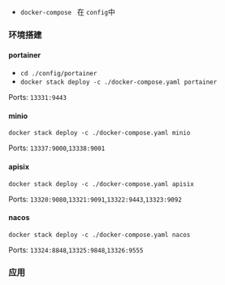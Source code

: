 - `docker-compose ` 在 `config`中

### 环境搭建

#### portainer

- `cd ./config/portainer`
- `docker stack deploy -c ./docker-compose.yaml portainer`

Ports: `13331:9443`

#### minio

`docker stack deploy -c ./docker-compose.yaml minio`

Ports: `13337:9000`,`13338:9001`

#### apisix

`docker stack deploy -c ./docker-compose.yaml apisix`

Ports: `13320:9080`,`13321:9091`,`13322:9443`,`13323:9092`

#### nacos

`docker stack deploy -c ./docker-compose.yaml nacos`

Ports: `13324:8848`,`13325:9848`,`13326:9555`

### 应用
